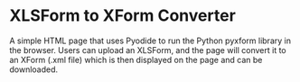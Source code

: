 # XLSForm to XForm Converter

A simple HTML page that uses Pyodide to run the Python pyxform library in the browser. Users can upload an XLSForm, and the page will convert it to an XForm (.xml file) which is then displayed on the page and can be downloaded.
